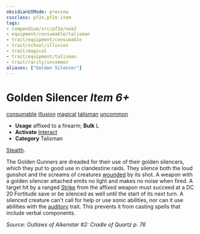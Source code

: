 ```yaml
---
obsidianUIMode: preview
cssclass: pf2e,pf2e-item
tags:
- compendium/src/pf2e/ooa2
- equipment/consumable/talisman
- trait/equipment/consumable
- trait/school/illusion
- trait/magical
- trait/equipment/talisman
- trait/rarity/uncommon
aliases: ["Golden Silencer"]
---
```

# Golden Silencer *Item 6+*  
[consumable](consumable.md)  [illusion](illusion.md)  [magical](magical.md)  [talisman](talisman.md)  [uncommon](uncommon.md)  

- **Usage** affixed to a firearm; **Bulk** L
- **Activate** [Interact](interact.md)
- **Category** Talisman

[Stealth](../../skills.md#Stealth).

The Golden Gunners are dreaded for their use of their golden silencers, which they put to good use in clandestine raids. They silence both the loud gunshot and the screams of creatures [wounded](conditions.md#Wounded) by its shot. A weapon with a golden silencer attached emits no light and makes no noise when fired. A target hit by a ranged [Strike](strike.md) from the affixed weapon must succeed at a DC 20 Fortitude save or be silenced as well until the start of its next turn. A silenced creature can't call for help or use sonic abilities, nor can it use abilities with the [auditory](auditory.md) trait. This prevents it from casting spells that include verbal components.

*Source: Outlaws of Alkenstar #2: Cradle of Quartz p. 76*